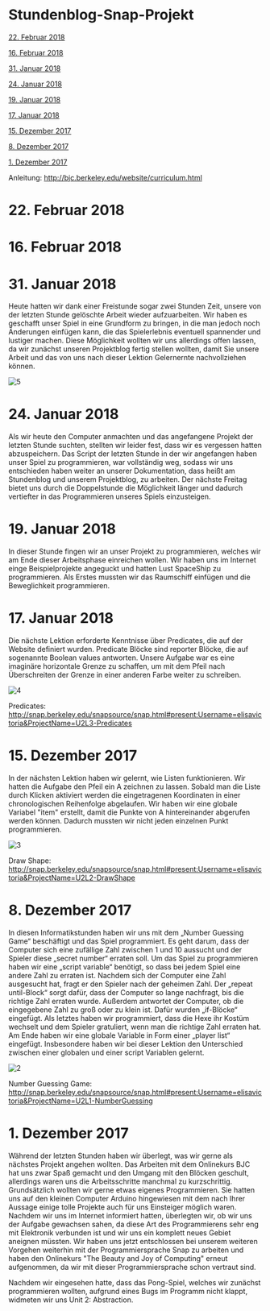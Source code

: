 # Stundenblog-Snap-Projekt

[22. Februar 2018](#neun)

[16. Februar 2018](#acht)

[31. Januar 2018](#sieben)

[24. Januar 2018](#sechs)

[19. Januar 2018](#fünf)

[17. Januar 2018](#vier)

[15. Dezember 2017](#drei)

[8. Dezember 2017](#zwei)

[1. Dezember 2017](#eins)


Anleitung: http://bjc.berkeley.edu/website/curriculum.html

# 22. Februar 2018<a name="neun"></a>

# 16. Februar 2018<a name="acht"></a>

# 31. Januar 2018<a name="sieben"></a>

Heute hatten wir dank einer Freistunde sogar zwei Stunden Zeit, unsere von der letzten Stunde gelöschte Arbeit wieder aufzuarbeiten.
Wir haben es geschafft unser Spiel in eine Grundform zu bringen, in die man jedoch noch Änderungen einfügen kann, die das Spielerlebnis eventuell spannender und lustiger machen. Diese Möglichkeit wollten wir uns allerdings offen lassen, da wir zunächst unseren Projektblog fertig stellen wollten, damit Sie unsere Arbeit und das von uns nach dieser Lektion Gelernernte nachvollziehen können.

![5](https://user-images.githubusercontent.com/31760549/35722842-3b2b91dc-07f8-11e8-9edb-14bc7924b1cd.png)

# 24. Januar 2018<a name="sechs"></a>

Als wir heute den Computer anmachten und das angefangene Projekt der letzten Stunde suchten, stellten wir leider fest, dass wir es vergessen hatten abzuspeichern. Das Script der letzten Stunde in der wir angefangen haben unser Spiel zu programmieren, war vollständig weg, sodass wir uns entschieden haben weiter an unserer Dokumentation, dass heißt am Stundenblog und unserem Projektblog, zu arbeiten. Der nächste Freitag bietet uns durch die Doppelstunde die Möglichkeit länger und dadurch vertiefter in das Programmieren unseres Spiels einzusteigen. 

# 19. Januar 2018<a name="fünf"></a>

In dieser Stunde fingen wir an unser Projekt zu programmieren, welches wir am Ende dieser Arbeitsphase einreichen wollen. Wir haben uns im Internet einge Beispielprojekte angeguckt und hatten Lust SpaceShip zu programmieren. Als Erstes mussten wir das Raumschiff einfügen und die Beweglichkeit programmieren. 



# 17. Januar 2018<a name="vier"></a>

Die nächste Lektion erforderte Kenntnisse über Predicates, die auf der Website definiert wurden. Predicate Blöcke sind reporter Blöcke, die auf sogenannte Boolean values antworten. Unsere Aufgabe war es eine imaginäre horizontale Grenze zu schaffen, um mit dem Pfeil nach Überschreiten der Grenze in einer anderen Farbe weiter zu schreiben. 

![4](https://user-images.githubusercontent.com/31760498/35143249-4d549914-fd01-11e7-8e13-fbb15ac0cb52.png)

Predicates: http://snap.berkeley.edu/snapsource/snap.html#present:Username=elisavictoria&ProjectName=U2L3-Predicates

# 15. Dezember 2017<a name="drei"></a>

In der nächsten Lektion haben wir gelernt, wie Listen funktionieren. Wir hatten die Aufgabe den Pfeil ein A zeichnen zu lassen. Sobald man die Liste durch Klicken aktiviert werden die eingetragenen Koordinaten in einer chronologischen Reihenfolge abgelaufen. Wir haben wir eine globale Variabel "item" erstellt, damit die Punkte von A hintereinander abgerufen werden können. Dadurch mussten wir nicht jeden einzelnen Punkt programmieren. 

![3](https://user-images.githubusercontent.com/31760498/34034735-fa109efc-e17f-11e7-9ffd-a612c7a00aa4.png)

Draw Shape: http://snap.berkeley.edu/snapsource/snap.html#present:Username=elisavictoria&ProjectName=U2L2-DrawShape

# 8. Dezember 2017<a name="zwei"></a>

In diesen Informatikstunden haben wir uns mit dem „Number Guessing Game“ beschäftigt und das Spiel programmiert. Es geht darum, dass der Computer sich eine zufällige Zahl zwischen 1 und 10 aussucht und der Spieler diese „secret number“ erraten soll. 
Um das Spiel zu programmieren haben wir eine „script variable“ benötigt, so dass bei jedem Spiel eine andere Zahl zu erraten ist. Nachdem sich der Computer eine Zahl ausgesucht hat, fragt er den Spieler nach der geheimen Zahl. Der „repeat until-Block“ sorgt dafür, dass der Computer so lange nachfragt, bis die richtige Zahl erraten wurde. Außerdem antwortet der Computer, ob die eingegebene Zahl zu groß oder zu klein ist. Dafür wurden „if-Blöcke“ eingefügt. Als letztes haben wir programmiert, dass die Hexe ihr Kostüm wechselt und dem Spieler gratuliert, wenn man die richtige Zahl erraten hat.
Am Ende haben wir eine globale Variable in Form einer „player list“ eingefügt. Insbesondere haben wir bei dieser Lektion den Unterschied zwischen einer globalen und einer script Variablen gelernt.

![2](https://user-images.githubusercontent.com/31760498/34032829-ff0e78fa-e177-11e7-8abb-7550ca71761c.png)

Number Guessing Game: http://snap.berkeley.edu/snapsource/snap.html#present:Username=elisavictoria&ProjectName=U2L1-NumberGuessing


# 1. Dezember 2017<a name="eins"></a>

Während der letzten Stunden haben wir überlegt, was wir gerne als nächstes Projekt angehen wollten. Das Arbeiten mit dem Onlinekurs BJC hat uns zwar Spaß gemacht und den Umgang mit den Blöcken geschult, allerdings waren uns die Arbeitsschritte manchmal zu kurzschrittig. Grundsätzlich wollten wir gerne etwas eigenes Programmieren.
Sie hatten uns auf den kleinen Computer Arduino hingewiesen mit dem nach Ihrer Aussage einige tolle Projekte auch für uns Einsteiger möglich waren. Nachdem wir uns im Internet informiert hatten, überlegten wir, ob wir uns der Aufgabe gewachsen sahen, da diese Art des Programmierens sehr eng mit Elektronik verbunden ist und wir uns ein komplett neues Gebiet aneignen müssten. 
Wir haben uns jetzt entschlossen bei unserem weiteren Vorgehen weiterhin mit der Programmiersprache Snap zu arbeiten und haben den Onlinekurs "The Beauty and Joy of Computing" erneut aufgenommen, da wir mit dieser Programmiersprache schon vertraut sind.

Nachdem wir eingesehen hatte, dass das Pong-Spiel, welches wir zunächst programmieren wollten, aufgrund eines Bugs im Programm nicht klappt, widmeten wir uns Unit 2: Abstraction.

